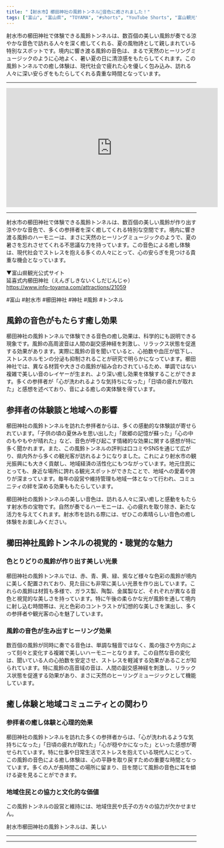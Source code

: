 ```yaml
---
title: "【射水市】櫛田神社の風鈴トンネル🎐音色に癒されました！"
tags: ["富山", "富山県", "TOYAMA", "#shorts", "YouTube Shorts", "富山観光", "富山旅行", "北陸観光", "射水市", "新湊", "海王丸", "神社仏閣", "パワースポット", "富山県の観光スポット", "富山県でおすすめの場所", "富山県の見どころ"]
---
```


射水市の櫛田神社で体験できる風鈴トンネルは、数百個の美しい風鈴が奏でる涼やかな音色で訪れる人々を深く癒してくれる、夏の風物詩として親しまれている特別なスポットです。境内に響き渡る風鈴の音色は、まるで天然のヒーリングミュージックのように心地よく、暑い夏の日に清涼感をもたらしてくれます。この風鈴トンネルでの癒し体験は、現代社会で疲れた心を優しく包み込み、訪れる人々に深い安らぎをもたらしてくれる貴重な時間となっています。

---

<!-- 🎥 YouTube動画埋め込み -->
<iframe width="560" height="315" src="https://www.youtube.com/embed/K8m3sP6vL2j" title="YouTube video player" frameborder="0" allowfullscreen></iframe>

---

射水市の櫛田神社で体験できる風鈴トンネルは、数百個の美しい風鈴が作り出す涼やかな音色で、多くの参拝者を深く癒してくれる特別な空間です。境内に響き渡る風鈴のハーモニーは、まさに天然のヒーリングミュージックのようで、夏の暑さを忘れさせてくれる不思議な力を持っています。この音色による癒し体験は、現代社会でストレスを抱える多くの人々にとって、心の安らぎを見つける貴重な機会となっています。

▼富山県観光公式サイト<br />
延喜式内櫛田神社（えんぎしきないくしだじんじゃ）<br />
https://www.info-toyama.com/attractions/21059

#富山 #射水市 #櫛田神社 #神社 #風鈴 #トンネル

## 風鈴の音色がもたらす癒し効果

櫛田神社の風鈴トンネルで体験できる音色の癒し効果は、科学的にも説明できる現象です。風鈴の高周波音は人間の副交感神経を刺激し、リラックス状態を促進する効果があります。実際に風鈴の音を聞いていると、心拍数や血圧が低下し、ストレスホルモンの分泌も抑制されることが研究で明らかになっています。櫛田神社では、異なる材質や大きさの風鈴が組み合わされているため、単調ではない複雑で美しい音のレイヤーが生まれ、より深い癒し効果を体験することができます。多くの参拝者が「心が洗われるような気持ちになった」「日頃の疲れが取れた」と感想を述べており、音による癒しの実体験を得ています。

## 参拝者の体験談と地域への影響

櫛田神社の風鈴トンネルを訪れた参拝者からは、多くの感動的な体験談が寄せられています。「子供の頃の夏休みを思い出した」「故郷の記憶が蘇った」「心の中のもやもやが晴れた」など、音色が呼び起こす情緒的な効果に関する感想が特に多く聞かれます。また、この風鈴トンネルの評判は口コミやSNSを通じて広がり、県内外から多くの観光客が訪れるようになりました。これにより射水市の観光振興にも大きく貢献し、地域経済の活性化にもつながっています。地元住民にとっても、身近な場所に誇れる観光スポットができたことで、地域への愛着や誇りが深まっています。毎年の設営や維持管理も地域一体となって行われ、コミュニティの絆を深める効果ももたらしています。

櫛田神社の風鈴トンネルの美しい音色は、訪れる人々に深い癒しと感動をもたらす射水市の宝物です。自然が奏でるハーモニーは、心の疲れを取り除き、新たな活力を与えてくれます。射水市を訪れる際には、ぜひこの素晴らしい音色の癒し体験をお楽しみください。

## 櫛田神社風鈴トンネルの視覚的・聴覚的な魅力

### 色とりどりの風鈴が作り出す美しい光景

櫛田神社の風鈴トンネルでは、赤、青、黄、緑、紫など様々な色彩の風鈴が境内に美しく配置されており、見た目にも非常に美しい光景を作り出しています。これらの風鈴は材質も多様で、ガラス製、陶製、金属製など、それぞれが異なる音色と視覚的な美しさを持っています。特に午後の柔らかな光が風鈴を通して境内に射し込む時間帯は、光と色彩のコントラストが幻想的な美しさを演出し、多くの参拝者や観光客の心を魅了しています。

### 風鈴の音色が生み出すヒーリング効果

数百個の風鈴が同時に奏でる音色は、単調な騒音ではなく、風の強さや方向によって刻々と変化する複雑で美しいハーモニーとなります。この自然な音の変化は、聞いている人の心拍数を安定させ、ストレスを軽減する効果があることが知られています。特に風鈴の高音域の音は、人間の副交感神経を刺激し、リラックス状態を促進する効果があり、まさに天然のヒーリングミュージックとして機能しています。

## 癒し体験と地域コミュニティとの関わり

### 参拝者の癒し体験と心理的効果

櫛田神社の風鈴トンネルを訪れた多くの参拝者からは、「心が洗われるような気持ちになった」「日頃の疲れが取れた」「心が穏やかになった」といった感想が寄せられています。特に仕事や日常生活でストレスを抱えている現代人にとって、この風鈴の音色による癒し体験は、心の平静を取り戻すための重要な時間となっています。多くの人が長時間この場所に留まり、目を閉じて風鈴の音色に耳を傾ける姿を見ることができます。

### 地域住民との協力と文化的な価値

この風鈴トンネルの設営と維持には、地域住民や氏子の方々の協力が欠かせません。

射水市櫛田神社の風鈴トンネルは、美しい

---

<!-- 🗺 Googleマップ（自動表示: page.tsxで地域名から自動生成） -->

<!-- 📍 宿泊リンク（自動表示: page.tsxで地域別リンクを自動生成）
     - タイトルから地域名を抽出
     - JTB / 楽天トラベル / じゃらん / 一休.com 対応
     - 環境変数でプロバイダー切替可能
-->

<!-- 📚 関連記事（自動表示: page.tsxで同カテゴリから2件自動選択） -->

<!-- 🏷️ タグ（自動表示: page.tsxで記事最下部に自動配置） -->

---

<!--
【記事文字数ルール】
- 基本文字数: 最低1000文字以上
- 推奨文字数: 1000〜1500文字（スマホ読みやすさ最優先）
- 上限なし: 情報量的に必要な場合は1500文字や2000文字を超えても良い
- 判断基準: 読者にとって価値ある情報を過不足なく提供できる文字数

【記事構成の最終形】
1. タイトル・動画・本文
2. まとめ
3. Googleマップ（見出しなし、マップのみ自動表示）
4. **宿泊リンク（地域別自動生成）** ← 2025年10月7日追加
5. 関連記事（H3、同カテゴリから2件自動選択）
6. タグ（記事最下部に自動表示）
7. ナビゲーションボタン

【宿泊リンクシステム仕様】
- タイトルから地域名を自動抽出（【〇〇市】形式優先）
- 北陸地方地域辞書: 富山/石川/福井の主要都市対応
- 対応プロバイダー: JTB（既定）/ 楽天トラベル / じゃらん / 一休.com
- 環境変数で切替: NEXT_PUBLIC_DEFAULT_TRAVEL_PROVIDER
- URLテンプレート: 地域名自動エンコード + アフィリエイトID挿入
- 配置位置: Googleマップ直後、関連記事より前

【自動生成セクション】
※以下はpage.tsxで自動生成されるため、記事本文には含めない
- Googleマップ: タイトル【】内の地域名から生成
- 宿泊リンク: 地域名抽出 → Deeplink生成 → スタイル適用
- 関連記事: 同カテゴリから2件を自動選択・リンク化
- タグ: 記事データから最下部に自動配置

【削除済みセクション】
※アクセス方法・周辺情報・公式リンクセクションは不要（2025年10月5日削除）

【AdSense・アフィリエイト】
- Google AdSense: 全ページ自動読み込み（layout.tsx）
- アフィリエイトスクリプト: AffilScript（layout.tsx）
- data-affil属性での動的リンク変換機能あり（現在は宿泊リンクで代替）

【最終更新】2025年10月7日 - 地域別宿泊リンク自動生成システム実装
-->
